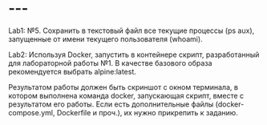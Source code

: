 # ---
Lab1: №5. Сохранить в текстовый файл все текущие процессы (ps aux), запущенные от имени текущего пользователя (whoami).

Lab2: Используя Docker, запустить в контейнере скрипт, разработанный для лабораторной работы №1. В качестве базового образа рекомендуется выбрать alpine:latest. 

Результатом работы должен быть скриншот с окном терминала, в котором выполнена команда docker, запускающая скрипт, вместе с результатом его работы. Если есть дополнительные файлы (docker-compose.yml, Dockerfile и проч.), их нужно прикрепить к заданию.
